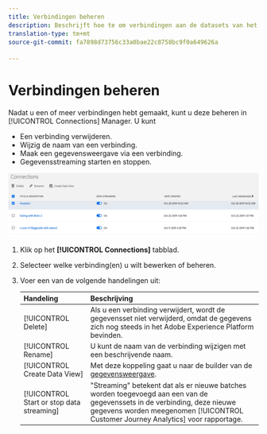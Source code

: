 ```yaml
---
title: Verbindingen beheren
description: Beschrijft hoe te om verbindingen aan de datasets van het Platform te beheren.
translation-type: tm+mt
source-git-commit: fa7898d73756c33a0bae22c8758bc9f0a649626a

---
```



# Verbindingen beheren

Nadat u een of meer verbindingen hebt gemaakt, kunt u deze beheren in [!UICONTROL Connections] Manager. U kunt

* Een verbinding verwijderen.
* Wijzig de naam van een verbinding.
* Maak een gegevensweergave via een verbinding.
* Gegevensstreaming starten en stoppen.

![Verbindingsbeheer](assets/connections-manager.png)

1. Klik op het **[!UICONTROL Connections]** tabblad.

2. Selecteer welke verbinding(en) u wilt bewerken of beheren.

3. Voer een van de volgende handelingen uit:

   | Handeling | Beschrijving |
   |---|---|
   | [!UICONTROL Delete] | Als u een verbinding verwijdert, wordt de gegevensset niet verwijderd, omdat de gegevens zich nog steeds in het Adobe Experience Platform bevinden. |
   | [!UICONTROL Rename] | U kunt de naam van de verbinding wijzigen met een beschrijvende naam. |
   | [!UICONTROL Create Data View] | Met deze koppeling gaat u naar de builder van de [gegevensweergave](/help/data-views/create-dataview.md). |
   | [!UICONTROL Start or stop data streaming] | &quot;Streaming&quot; betekent dat als er nieuwe batches worden toegevoegd aan een van de gegevenssets in de verbinding, deze nieuwe gegevens worden meegenomen [!UICONTROL Customer Journey Analytics] voor rapportage. |



